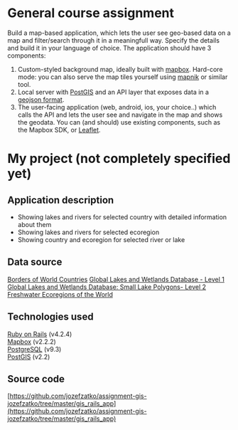 # General course assignment

Build a map-based application, which lets the user see geo-based data on a map and filter/search through it in a meaningfull way. Specify the details and build it in your language of choice. The application should have 3 components:

1. Custom-styled background map, ideally built with [mapbox](http://mapbox.com). Hard-core mode: you can also serve the map tiles yourself using [mapnik](http://mapnik.org/) or similar tool.
2. Local server with [PostGIS](http://postgis.net/) and an API layer that exposes data in a [geojson format](http://geojson.org/).
3. The user-facing application (web, android, ios, your choice..) which calls the API and lets the user see and navigate in the map and shows the geodata. You can (and should) use existing components, such as the Mapbox SDK, or [Leaflet](http://leafletjs.com/).


# My project (not completely specified yet)


## Application description
- Showing lakes and rivers for selected country with detailed information about them
- Showing lakes and rivers for selected ecoregion
- Showing country and ecoregion for selected river or lake

## Data source
[Borders of World Countries](https://github.com/johan/world.geo.json/tree/master/countries)
[Global Lakes and Wetlands Database - Level 1](https://www.worldwildlife.org/publications/global-lakes-and-wetlands-database-large-lake-polygons-level-1)
[Global Lakes and Wetlands Database: Small Lake Polygons- Level 2](http://www.worldwildlife.org/publications/global-lakes-and-wetlands-database-small-lake-polygons-level-2)
[Freshwater Ecoregions of the World](http://www.feow.org/)

## Technologies used
[Ruby on Rails](http://rubyonrails.org/) (v4.2.4)<br />
[Mapbox](http://mapbox.com) (v2.2.2)<br />
[PostgreSQL](http://www.postgresql.org/) (v9.3)<br />
[PostGIS](http://postgis.net/) (v2.2)<br />

## Source code
[https://github.com/jozefzatko/assignment-gis-jozefzatko/tree/master/gis_rails_app](https://github.com/jozefzatko/assignment-gis-jozefzatko/tree/master/gis_rails_app)
